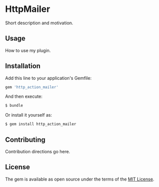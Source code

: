 # HttpMailer
Short description and motivation.

## Usage
How to use my plugin.

## Installation
Add this line to your application's Gemfile:

```ruby
gem 'http_action_mailer'
```

And then execute:
```bash
$ bundle
```

Or install it yourself as:
```bash
$ gem install http_action_mailer
```

## Contributing
Contribution directions go here.

## License
The gem is available as open source under the terms of the [MIT License](http://opensource.org/licenses/MIT).
